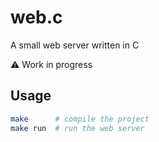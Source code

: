 # web.c
A small web server written in C

:warning: Work in progress

## Usage

```bash
make      # compile the project
make run  # run the web server
```

